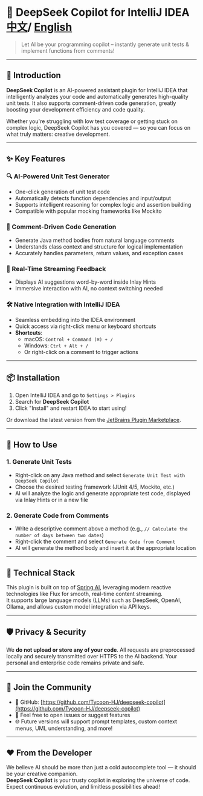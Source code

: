 # 🌌 DeepSeek Copilot for IntelliJ IDEA [中文](https://github.com/Tycoon-HJ/deepseek-copilot/blob/master/README-CN.md)/ [English](https://github.com/Tycoon-HJ/deepseek-copilot/blob/master/README.md)

> Let AI be your programming copilot – instantly generate unit tests & implement functions from comments!

---

## 🚀 Introduction

**DeepSeek Copilot** is an AI-powered assistant plugin for IntelliJ IDEA that intelligently analyzes your code and automatically generates high-quality unit tests. It also supports comment-driven code generation, greatly boosting your development efficiency and code quality.

Whether you're struggling with low test coverage or getting stuck on complex logic, DeepSeek Copilot has you covered — so you can focus on what truly matters: creative development.

---

## ✨ Key Features

### 🔍 AI-Powered Unit Test Generator
- One-click generation of unit test code
- Automatically detects function dependencies and input/output
- Supports intelligent reasoning for complex logic and assertion building
- Compatible with popular mocking frameworks like Mockito

### 🧠 Comment-Driven Code Generation
- Generate Java method bodies from natural language comments
- Understands class context and structure for logical implementation
- Accurately handles parameters, return values, and exception cases

### 🌊 Real-Time Streaming Feedback
- Displays AI suggestions word-by-word inside Inlay Hints
- Immersive interaction with AI, no context switching needed

### 🛠️ Native Integration with IntelliJ IDEA
- Seamless embedding into the IDEA environment
- Quick access via right-click menu or keyboard shortcuts
- **Shortcuts**:
    - macOS: `Control + Command (⌘) + /`
    - Windows: `Ctrl + Alt + /`
    - Or right-click on a comment to trigger actions

---

## 📦 Installation

1. Open IntelliJ IDEA and go to `Settings > Plugins`
2. Search for **DeepSeek Copilot**
3. Click "Install" and restart IDEA to start using!

Or download the latest version from the [JetBrains Plugin Marketplace](https://plugins.jetbrains.com/).

---

## 🧪 How to Use

### 1. Generate Unit Tests

- Right-click on any Java method and select `Generate Unit Test with DeepSeek Copilot`
- Choose the desired testing framework (JUnit 4/5, Mockito, etc.)
- AI will analyze the logic and generate appropriate test code, displayed via Inlay Hints or in a new file

### 2. Generate Code from Comments

- Write a descriptive comment above a method (e.g., `// Calculate the number of days between two dates`)
- Right-click the comment and select `Generate Code from Comment`
- AI will generate the method body and insert it at the appropriate location

---

## 🧠 Technical Stack

This plugin is built on top of [Spring AI](https://docs.spring.io/spring-ai/reference/), leveraging modern reactive technologies like Flux for smooth, real-time content streaming.  
It supports large language models (LLMs) such as DeepSeek, OpenAI, Ollama, and allows custom model integration via API keys.

---

## 🛡️ Privacy & Security

We **do not upload or store any of your code**. All requests are preprocessed locally and securely transmitted over HTTPS to the AI backend. Your personal and enterprise code remains private and safe.

---

## 💬 Join the Community

- 🤝 GitHub: [https://github.com/Tycoon-HJ/deepseek-copilot](https://github.com/Tycoon-HJ/deepseek-copilot)
- 📢 Feel free to open issues or suggest features
- 🌐 Future versions will support prompt templates, custom context menus, UML understanding, and more!

---

## ❤️ From the Developer

We believe AI should be more than just a cold autocomplete tool — it should be your creative companion.  
**DeepSeek Copilot** is your trusty copilot in exploring the universe of code. Expect continuous evolution, and limitless possibilities ahead!
